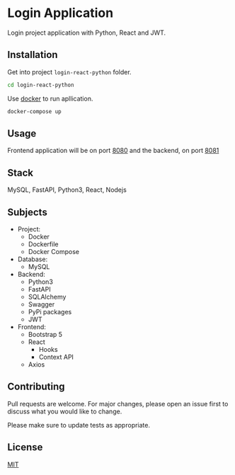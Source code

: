 # Login Application

Login project application with Python, React and JWT.

## Installation

Get into project `login-react-python` folder.

```bash
cd login-react-python
```

Use [docker](https://docs.docker.com/engine/install/) to run apllication.

```bash
docker-compose up
```

## Usage

Frontend application will be on port [8080](http://localhost:8080/) and the backend, on port [8081](http://localhost:8081/)

## Stack
MySQL, FastAPI, Python3, React, Nodejs

## Subjects
- Project:
  - Docker
  - Dockerfile
  - Docker Compose
- Database:
  - MySQL
- Backend:
  - Python3
  - FastAPI
  - SQLAlchemy
  - Swagger
  - PyPi packages
  - JWT
- Frontend:
  - Bootstrap 5
  - React
    - Hooks
    - Context API
  - Axios

## Contributing
Pull requests are welcome. For major changes, please open an issue first to discuss what you would like to change.

Please make sure to update tests as appropriate.

## License
[MIT](https://choosealicense.com/licenses/mit/)
